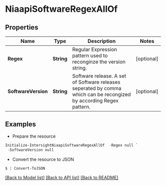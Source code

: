 # NiaapiSoftwareRegexAllOf
## Properties

Name | Type | Description | Notes
------------ | ------------- | ------------- | -------------
**Regex** | **String** | Regular Expression pattern used to reconginze the version string. | [optional] 
**SoftwareVersion** | **String** | Software release. A set of Software releases seperated by comma which can be recongized by according Regex pattern. | [optional] 

## Examples

- Prepare the resource
```powershell
Initialize-IntersightNiaapiSoftwareRegexAllOf  -Regex null `
 -SoftwareVersion null
```

- Convert the resource to JSON
```powershell
$ | Convert-ToJSON
```

[[Back to Model list]](../README.md#documentation-for-models) [[Back to API list]](../README.md#documentation-for-api-endpoints) [[Back to README]](../README.md)

